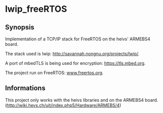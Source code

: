 # lwip_freeRTOS
## Synopsis
Implementation of a TCP/IP stack for FreeRTOS on the heivs' ARMEBS4 board.

The stack used is lwip: http://savannah.nongnu.org/projects/lwip/.

A port of mbedTLS is being used for encryption: https://tls.mbed.org.

The project run on FreeRTOS: www.freertos.org.

## Informations
This project only works with the heivs libraries and on the ARMEBS4 board.
(http://wiki.hevs.ch/uit/index.php5/Hardware/ARMEBS/4)


